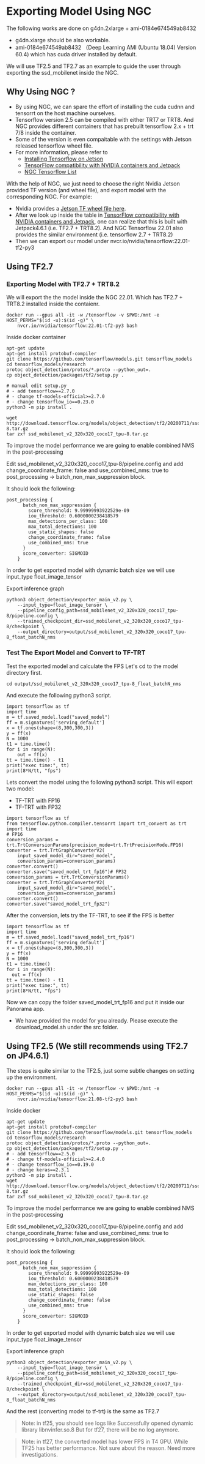# Exporting Model Using NGC

The following works are done on g4dn.2xlarge + ami-0184e674549ab8432
- g4dn.xlarge should be also workable.
- ami-0184e674549ab8432 （Deep Learning AMI (Ubuntu 18.04) Version 60.4) which has cuda driver installed by default.

We will use TF2.5 and TF2.7 as an example to guide the user through exporting the ssd_mobilenet inside the NGC.

## Why Using NGC ?
- By using NGC, we can spare the effort of installing the cuda cudnn and tensorrt on the host machine ourselves.
- Tensorflow version 2.5 can be compiled with either TRT7 or TRT8. And NGC provides different containers that has prebuilt tensorflow 2.x + trt 7/8 inside the container.
- Some of the version is even compaitable with the settings with Jetson released tensorflow wheel file.
- For more information, please refer to
  - [Installing Tensorflow on Jetson](https://docs.nvidia.com/deeplearning/frameworks/install-tf-jetson-platform/index.html)
  - [TensorFlow compatibility with NVIDIA containers and Jetpack](https://docs.nvidia.com/deeplearning/frameworks/install-tf-jetson-platform-release-notes/tf-jetson-rel.html#tf-jetson-rel)
  - [NGC Tensorflow List](https://docs.nvidia.com/deeplearning/frameworks/tensorflow-release-notes/rel_22-06.html#rel_22-06)

With the help of NGC, we just need to choose the right Nvidia Jetson provided TF version (and wheel file), and export model with the corresponding NGC. For example:
- Nvidia provides a [Jetson TF wheel file here](https://developer.download.nvidia.com/compute/redist/jp/v461/tensorflow/tensorflow-2.7.0+nv22.1-cp36-cp36m-linux_aarch64.whl). 
- After we look up inside the table in [TensorFlow compatibility with NVIDIA containers and Jetpack](https://docs.nvidia.com/deeplearning/frameworks/install-tf-jetson-platform-release-notes/tf-jetson-rel.html#tf-jetson-rel), one can realize that this is built with Jetpack4.6.1 (i.e. TF2.7 + TRT8.2). And NGC Tensorflow 22.01 also provides the similar environment (i.e. tensorflow 2.7 + TRT8.2)
- Then we can export our model under nvcr.io/nvidia/tensorflow:22.01-tf2-py3

## Using TF2.7

### Exporting Model with TF2.7 + TRT8.2

We will export the the model inside the NGC 22.01. Which has TF2.7 + TRT8.2 installed inside the contaienr.

```
docker run --gpus all -it -w /tensorflow -v $PWD:/mnt -e HOST_PERMS="$(id -u):$(id -g)" \
    nvcr.io/nvidia/tensorflow:22.01-tf2-py3 bash
```

Inside docker container
```
apt-get update
apt-get install protobuf-compiler
git clone https://github.com/tensorflow/models.git tensorflow_models
cd tensorflow_models/research
protoc object_detection/protos/*.proto --python_out=.
cp object_detection/packages/tf2/setup.py .

# manual edit setup.py
# - add tensorflow==2.7.0
# - change tf-models-official>=2.7.0
# - change tensorflow_io==0.23.0
python3 -m pip install .

wget http://download.tensorflow.org/models/object_detection/tf2/20200711/ssd_mobilenet_v2_320x320_coco17_tpu-8.tar.gz
tar zxf ssd_mobilenet_v2_320x320_coco17_tpu-8.tar.gz
```

To improve the model performance we are going to enable combined NMS in the post-processing

Edit ssd_mobilenet_v2_320x320_coco17_tpu-8/pipeline.config and add change_coordinate_frame: false and use_combined_nms: true to post_processing -> batch_non_max_suppression block.

It should look the following:
```
post_processing {
      batch_non_max_suppression {
        score_threshold: 9.99999993922529e-09
        iou_threshold: 0.6000000238418579
        max_detections_per_class: 100
        max_total_detections: 100
        use_static_shapes: false
        change_coordinate_frame: false
        use_combined_nms: true
      }
      score_converter: SIGMOID
    }
```
In order to get exported model with dynamic batch size we will use input_type float_image_tensor

Export inference graph
```
python3 object_detection/exporter_main_v2.py \
    --input_type=float_image_tensor \
    --pipeline_config_path=ssd_mobilenet_v2_320x320_coco17_tpu-8/pipeline.config \
    --trained_checkpoint_dir=ssd_mobilenet_v2_320x320_coco17_tpu-8/checkpoint \
    --output_directory=output/ssd_mobilenet_v2_320x320_coco17_tpu-8_float_batchN_nms
```


### Test The Export Model and Convert to TF-TRT

Test the exported model and calculate the FPS
Let's cd to the model directory first.

`cd output/ssd_mobilenet_v2_320x320_coco17_tpu-8_float_batchN_nms`

And execute the following python3 script.

```
import tensorflow as tf
import time
m = tf.saved_model.load("saved_model")
ff = m.signatures['serving_default']
x = tf.ones(shape=(8,300,300,3))
y = ff(x)
N = 1000
t1 = time.time()
for i in range(N):
    out = ff(x)
tt = time.time() - t1
print("exec time:", tt)
print(8*N/tt, "fps")
```

Lets convert the model using the following python3 script. This will export two model:
- TF-TRT with FP16
- TF-TRT with FP32

```
import tensorflow as tf
from tensorflow.python.compiler.tensorrt import trt_convert as trt
import time
# FP16
conversion_params = trt.TrtConversionParams(precision_mode=trt.TrtPrecisionMode.FP16)
converter = trt.TrtGraphConverterV2(
    input_saved_model_dir="saved_model",
    conversion_params=conversion_params)
converter.convert()
converter.save("saved_model_trt_fp16")# FP32
conversion_params = trt.TrtConversionParams()
converter = trt.TrtGraphConverterV2(
    input_saved_model_dir="saved_model",
    conversion_params=conversion_params)
converter.convert()
converter.save("saved_model_trt_fp32")
```

After the conversion, lets try the TF-TRT, to see if the FPS is better

```
import tensorflow as tf
import time
m = tf.saved_model.load("saved_model_trt_fp16")
ff = m.signatures['serving_default']
x = tf.ones(shape=(8,300,300,3))
y = ff(x)
N = 1000
t1 = time.time()
for i in range(N):
  out = ff(x)
tt = time.time() - t1
print("exec time:", tt)
print(8*N/tt, "fps")
```

Now we can copy the folder saved_model_trt_fp16 and put it inside our Panorama app.
- We have provided the model for you already. Please execute the download_model.sh under the src folder.

## Using TF2.5 (We still recommends using TF2.7 on JP4.6.1)

The steps is quite similar to the TF2.5, just some subtle changes on setting up the environment.

```
docker run --gpus all -it -w /tensorflow -v $PWD:/mnt -e HOST_PERMS="$(id -u):$(id -g)" \
    nvcr.io/nvidia/tensorflow:21.08-tf2-py3 bash
```

Inside docker
```
apt-get update
apt-get install protobuf-compiler
git clone https://github.com/tensorflow/models.git tensorflow_models
cd tensorflow_models/research
protoc object_detection/protos/*.proto --python_out=.
cp object_detection/packages/tf2/setup.py .
# - add tensorflow==2.5.0
# - change tf-models-official>=2.4.0
# - change tensorflow_io==0.19.0
# - change keras==2.3.1
python3 -m pip install .
wget http://download.tensorflow.org/models/object_detection/tf2/20200711/ssd_mobilenet_v2_320x320_coco17_tpu-8.tar.gz
tar zxf ssd_mobilenet_v2_320x320_coco17_tpu-8.tar.gz
```

To improve the model performance we are going to enable combined NMS in the post-processing

Edit ssd_mobilenet_v2_320x320_coco17_tpu-8/pipeline.config and add change_coordinate_frame: false and use_combined_nms: true to post_processing -> batch_non_max_suppression block.

It should look the following:
```
post_processing {
      batch_non_max_suppression {
        score_threshold: 9.99999993922529e-09
        iou_threshold: 0.6000000238418579
        max_detections_per_class: 100
        max_total_detections: 100
        use_static_shapes: false
        change_coordinate_frame: false
        use_combined_nms: true
      }
      score_converter: SIGMOID
    }
```
In order to get exported model with dynamic batch size we will use input_type float_image_tensor

Export inference graph
```
python3 object_detection/exporter_main_v2.py \
    --input_type=float_image_tensor \
    --pipeline_config_path=ssd_mobilenet_v2_320x320_coco17_tpu-8/pipeline.config \
    --trained_checkpoint_dir=ssd_mobilenet_v2_320x320_coco17_tpu-8/checkpoint \
    --output_directory=output/ssd_mobilenet_v2_320x320_coco17_tpu-8_float_batchN_nms
```
And the rest (converting model to tf-trt) is the same as TF2.7

> Note: in tf25, you should see logs like Successfully opened dynamic library libnvinfer.so.8
> But for tf27, there will be no log anymore.

> Note: in tf27, the converted model has lower FPS in T4 GPU. While TF25 has better performance. Not sure about the reason. Need more investigations.